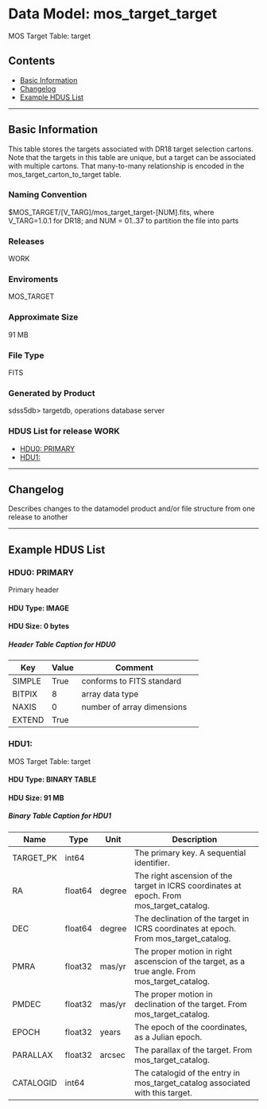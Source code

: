 # Data Model: mos_target_target


MOS Target Table: target


## Contents
- [Basic Information](#basic-information)
- [Changelog](#changelog)
- [Example HDUS List](#example-hdus-list)

---

## Basic Information
This table stores the targets associated with DR18 target selection cartons. Note that the targets in this table are unique, but a target can be associated with multiple cartons. That many-to-many relationship is encoded in the mos_target_carton_to_target table.

### Naming Convention
$MOS_TARGET/[V_TARG]/mos_target_target-[NUM].fits, where V_TARG=1.0.1 for DR18; and NUM = 01..37 to partition the file into parts

### Releases
WORK

### Enviroments
MOS_TARGET

### Approximate Size
91 MB

### File Type
FITS

### Generated by Product
sdss5db> targetdb, operations database server

### HDUS List for release WORK
  - [HDU0: PRIMARY](#hdu0-primary)
  - [HDU1: ](#hdu1-)

---

## Changelog
Describes changes to the datamodel product and/or file structure from one release to another

---
## Example HDUS List

### HDU0: PRIMARY
Primary header

#### HDU Type: IMAGE
#### HDU Size:  0 bytes

##### Header Table Caption for HDU0
Key | Value | Comment | |
| --- | --- | --- | --- |
| SIMPLE | True | conforms to FITS standard |
| BITPIX | 8 | array data type |
| NAXIS | 0 | number of array dimensions |
| EXTEND | True |  |



### HDU1: 
MOS Target Table: target

#### HDU Type: BINARY TABLE
#### HDU Size:  91 MB

##### Binary Table Caption for HDU1
Name | Type | Unit | Description |
| --- | --- | --- | --- |
 | TARGET_PK | int64 |  | The primary key. A sequential identifier. |
 | RA | float64 | degree | The right ascension of the target in ICRS coordinates at epoch. From mos_target_catalog. |
 | DEC | float64 | degree | The declination of the target in ICRS coordinates at epoch. From mos_target_catalog. |
 | PMRA | float32 | mas/yr | The proper motion in right ascenscion of the target, as a true angle. From mos_target_catalog. |
 | PMDEC | float32 | mas/yr | The proper motion in declination of the target. From mos_target_catalog. |
 | EPOCH | float32 | years | The epoch of the coordinates, as a Julian epoch. |
 | PARALLAX | float32 | arcsec | The parallax of the target. From mos_target_catalog. |
 | CATALOGID | int64 |  | The catalogid of the entry in mos_target_catalog associated with this target. |


